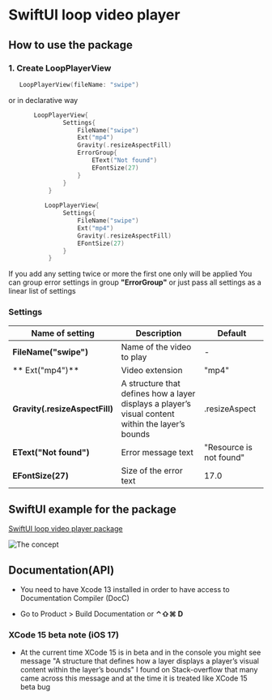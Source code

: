 # SwiftUI loop video player

## How to use the package
### 1. Create LoopPlayerView

```swift
   LoopPlayerView(fileName: "swipe")    
```

   or in declarative way
   
 ```swift
        LoopPlayerView{
                Settings{
                    FileName("swipe")
                    Ext("mp4")
                    Gravity(.resizeAspectFill)
                    ErrorGroup{
                        EText("Not found")
                        EFontSize(27)
                    }
                }
            }   
            
           LoopPlayerView{
                Settings{
                    FileName("swipe")
                    Ext("mp4")
                    Gravity(.resizeAspectFill)
                    EFontSize(27)                  
                }
            } 
```  
If you add any setting twice or more the first one only will be applied
You can group error settings in group **"ErrorGroup"** or just pass all settings as a linear list of settings

### Settings

| Name of setting | Description | Default |
| --- | --- |  --- | 
|**FileName("swipe")**| Name of the video to play| - |
|** Ext("mp4")**| Video extension | "mp4" |
|**Gravity(.resizeAspectFill)**| A structure that defines how a layer displays a player’s visual content within the layer’s bounds | .resizeAspect |
|**EText("Not found")**| Error message text| "Resource is not found" |
|**EFontSize(27)**| Size of the error text | 17.0 |

## SwiftUI example for the package
[ SwiftUI loop video player package](https://github.com/The-Igor/swiftui-loop-videoplayer)

  ![The concept](https://github.com/The-Igor/swiftui-loop-videoplayer-example/blob/main/swiftui-loop-videoplayer-example/img/img_02.gif)

## Documentation(API)
- You need to have Xcode 13 installed in order to have access to Documentation Compiler (DocC)

- Go to Product > Build Documentation or **⌃⇧⌘ D**

### XCode 15 beta note (iOS 17)

- At the current time XCode 15 is in beta and in the console you might see message "A structure that defines how a layer displays a player’s visual content within the layer’s bounds" I found on Stack-overflow that many came across this message and at the time it is treated like XCode 15 beta bug
